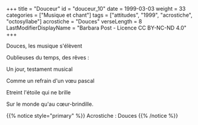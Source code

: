 +++
title = "Douceur"
id = "douceur_10"
date = 1999-03-03
weight = 33
categories = ["Musique et chant"]
tags = ["attitudes", "1999", "acrostiche", "octosyllabe"]
acrostiche = "Douces"
verseLength = 8
LastModifierDisplayName = "Barbara Post - Licence CC BY-NC-ND 4.0"
+++

Douces, les musique s'élèvent

Oublieuses du temps, des rêves :

Un jour, testament musical

Comme un refrain d'un vœu pascal

Etreint l'étoile qui ne brille

Sur le monde qu'au cœur-brindille.

{{% notice style="primary" %}}
Acrostiche : Douces
{{% /notice %}}
